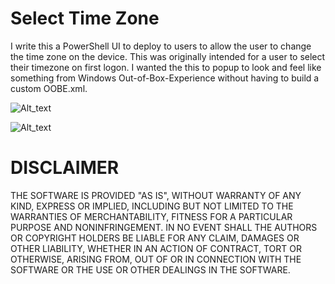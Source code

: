 # Select Time Zone
I write this a PowerShell UI to deploy to users to allow the user to change the time zone on the device. This was originally intended for a user to select their timezone on first logon. I wanted the this to popup to look and feel like something from Windows Out-of-Box-Experience without having to build a custom OOBE.xml. 

![Alt_text](https://1.bp.blogspot.com/-4A1HjymzCik/XfWWtuKcFTI/AAAAAAAAWJM/Ae36IYLmsIAOXQl4PP9wHvdDYZbkovPAgCLcBGAsYHQ/s1600/Set-timeone.PNG)

![Alt_text](https://2.bp.blogspot.com/-Ni2wM-CS7ik/XfWWcTREKDI/AAAAAAAAWJE/J8y1FdYBCeMG-2TaPHDJIivHmnixMYpLwCLcBGAsYHQ/s1600/Set-timeone_select.PNG)

# DISCLAIMER

THE SOFTWARE IS PROVIDED "AS IS", WITHOUT WARRANTY OF ANY KIND, EXPRESS 
OR IMPLIED, INCLUDING BUT NOT LIMITED TO THE WARRANTIES OF MERCHANTABILITY, 
FITNESS FOR A PARTICULAR PURPOSE AND NONINFRINGEMENT. IN NO EVENT SHALL THE 
AUTHORS OR COPYRIGHT HOLDERS BE LIABLE FOR ANY CLAIM, DAMAGES OR OTHER 
LIABILITY, WHETHER IN AN ACTION OF CONTRACT, TORT OR OTHERWISE, ARISING 
FROM, OUT OF OR IN CONNECTION WITH THE SOFTWARE OR THE USE OR OTHER 
DEALINGS IN THE SOFTWARE.
